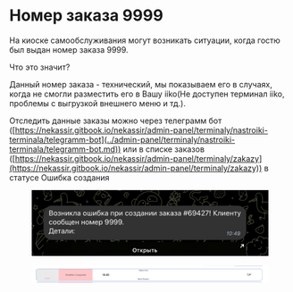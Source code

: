 # Номер заказа 9999

На киоске самообслуживания могут возникать ситуации, когда гостю был выдан номер заказа 9999.&#x20;

Что это значит?&#x20;

Данный номер заказа - технический, мы показываем его в случаях, когда не смогли разместить его в Вашу iiko(Не доступен терминал iiko, проблемы с выгрузкой внешнего меню и тд.).&#x20;



Отследить данные заказы можно через телеграмм бот ([https://nekassir.gitbook.io/nekassir/admin-panel/terminaly/nastroiki-terminala/telegramm-bot](../admin-panel/terminaly/nastroiki-terminala/telegramm-bot.md)) или в списке заказов ([https://nekassir.gitbook.io/nekassir/admin-panel/terminaly/zakazy](https://nekassir.gitbook.io/nekassir/admin-panel/terminaly/zakazy)) в статусе Ошибка создания&#x20;

<figure><img src="../.gitbook/assets/Снимок экрана 2025-03-17 в 10.44.02.png" alt=""><figcaption></figcaption></figure>

<figure><img src="../.gitbook/assets/Снимок экрана 2025-03-17 в 10.45.01.png" alt=""><figcaption></figcaption></figure>

